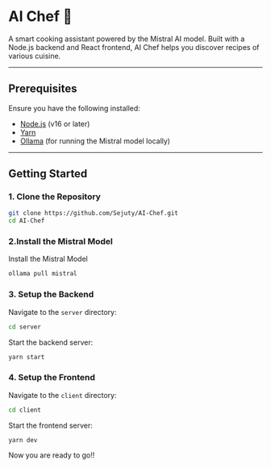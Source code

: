 # AI Chef 🍳  
A smart cooking assistant powered by the Mistral AI model. Built with a Node.js backend and React frontend, AI Chef helps you discover recipes of various cuisine.

---

## Prerequisites  
Ensure you have the following installed:  
- [Node.js](https://nodejs.org/) (v16 or later)  
- [Yarn](https://yarnpkg.com/)  
- [Ollama](https://ollama.com/) (for running the Mistral model locally)  

---

## Getting Started  

### 1. Clone the Repository  
```bash  
git clone https://github.com/Sejuty/AI-Chef.git  
cd AI-Chef 
```

### 2.Install the Mistral Model
Install the Mistral Model
```bash  
ollama pull mistral
```
### 3. Setup the Backend
Navigate to the `server` directory:
```bash  
cd server
```
 Start the backend server:

```bash
yarn start
```

### 4. Setup the Frontend
Navigate to the `client` directory:
```bash  
cd client
```
Start the frontend server:

```bash
yarn dev
```

Now you are ready to go!!


